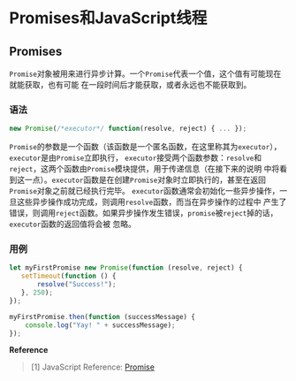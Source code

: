 [_metadata_:author]:- "daveying"
[_metadata_:tags]:- "JavaScript|Promise|JavaScript Thread"
[_metadata_:created-date]:- "2017-04-29 11:32pm"

# Promises和JavaScript线程

## Promises

`Promise`对象被用来进行异步计算。一个`Promise`代表一个值，这个值有可能现在就能获取，也有可能
在一段时间后才能获取，或者永远也不能获取到。

### 语法
```js
new Promise(/*executor*/ function(resolve, reject) { ... });
```
`Promise`的参数是一个函数（该函数是一个匿名函数，在这里称其为`executor`），`executor`是由`Promise`立即执行，
`executor`接受两个函数参数：`resolve`和`reject`，这两个函数由`Promise`模块提供，用于传递信息（在接下来的说明
中将看到这一点）。`executor`函数是在创建`Promise`对象时立即执行的，甚至在返回`Promise`对象之前就已经执行完毕。
`executor`函数通常会初始化一些异步操作，一旦这些异步操作成功完成，则调用`resolve`函数，而当在异步操作的过程中
产生了错误，则调用`reject`函数。如果异步操作发生错误，`promise`被`reject`掉的话，`executor`函数的返回值将会被
忽略。

### 用例
```js
let myFirstPromise new Promise(function (resolve, reject) {
   setTimeout(function () {
       resolve("Success!");
   }, 250);
});

myFirstPromise.then(function (successMessage) {
    console.log("Yay! " + successMessage);
});
```


**Reference**
> [1] JavaScript Reference: [Promise](https://developer.mozilla.org/en-US/docs/Web/JavaScript/Reference/Global_Objects/Promise)
